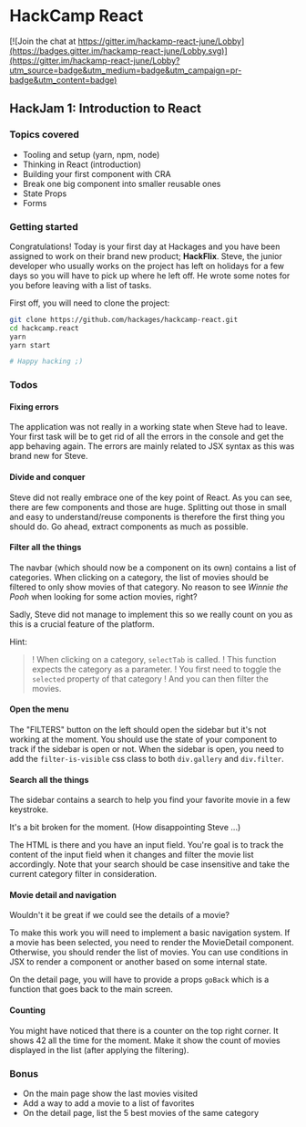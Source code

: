 # HackCamp React

[![Join the chat at https://gitter.im/hackamp-react-june/Lobby](https://badges.gitter.im/hackamp-react-june/Lobby.svg)](https://gitter.im/hackamp-react-june/Lobby?utm_source=badge&utm_medium=badge&utm_campaign=pr-badge&utm_content=badge)

## HackJam 1: Introduction to React

### Topics covered
* Tooling and setup (yarn, npm, node)
* Thinking in React (introduction)
* Building your first component with CRA
* Break one big component into smaller reusable ones
* State Props
* Forms

### Getting started

Congratulations!
Today is your first day at Hackages and you have been assigned to work on their brand new product; **HackFlix**.
Steve, the junior developer who usually works on the project has left on holidays for a few days so you will have to pick up where he left off.
He wrote some notes for you before leaving with a list of tasks.

First off, you will need to clone the project:
```bash
git clone https://github.com/hackages/hackcamp-react.git
cd hackcamp.react
yarn
yarn start

# Happy hacking ;)
```

### Todos

#### Fixing errors
The application was not really in a working state when Steve had to leave.
Your first task will be to get rid of all the errors in the console and get the app behaving again.
The errors are mainly related to JSX syntax as this was brand new for Steve.

#### Divide and conquer
Steve did not really embrace one of the key point of React.
As you can see, there are few components and those are huge.
Splitting out those in small and easy to understand/reuse components is therefore the first thing you should do.
Go ahead, extract components as much as possible.

#### Filter all the things
The navbar (which should now be a component on its own) contains a list of categories.
When clicking on a category, the list of movies should be filtered to only show movies of that category.
No reason to see *Winnie the Pooh* when looking for some action movies, right?

Sadly, Steve did not manage to implement this so we really count on you as this is a crucial feature of the platform.

Hint:
>! When clicking on a category, `selectTab` is called.
>! This function expects the category as a parameter.
>! You first need to toggle the `selected` property of that category
>! And you can then filter the movies.

#### Open the menu
The "FILTERS" button on the left should open the sidebar but it's not working at the moment.
You should use the state of your component to track if the sidebar is open or not.
When the sidebar is open, you need to add the `filter-is-visible` css class to both `div.gallery` and `div.filter`.

#### Search all the things
The sidebar contains a search to help you find your favorite movie in a few keystroke.

It's a bit broken for the moment. (How disappointing Steve ...)

The HTML is there and you have an input field.
You're goal is to track the content of the input field when it changes and filter the movie list accordingly.
Note that your search should be case insensitive and take the current category filter in consideration.

#### Movie detail and navigation
Wouldn't it be great if we could see the details of a movie?

To make this work you will need to implement a basic navigation system.
If a movie has been selected, you need to render the MovieDetail component.
Otherwise, you should render the list of movies.
You can use conditions in JSX to render a component or another based on some internal state.

On the detail page, you will have to provide a props `goBack` which is a function that goes back to the main screen.

#### Counting
You might have noticed that there is a counter on the top right corner.
It shows 42 all the time for the moment.
Make it show the count of movies displayed in the list (after applying the filtering).

### Bonus
- On the main page show the last movies visited
- Add a way to add a movie to a list of favorites
- On the detail page, list the 5 best movies of the same category
